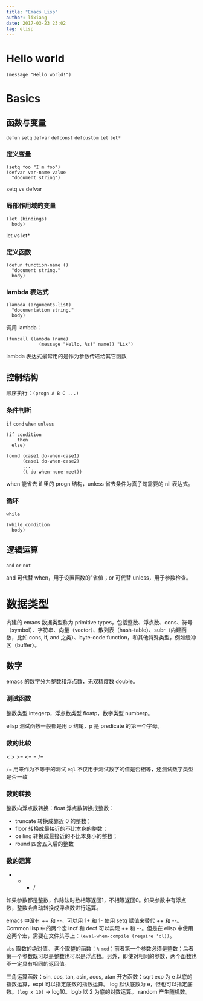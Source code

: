 ```yaml
---
title: "Emacs Lisp"
author: lixiang
date: 2017-03-23 23:02
tag: elisp
---
```


# Hello world

``` emacs-lisp
(message "Hello world!")
```

# Basics

## 函数与变量

`defun` `setq` `defvar` `defconst` `defcustom` `let` `let*`

### 定义变量 ###

``` emacs-lisp
(setq foo "I'm foo")
(defvar var-name value
  "document string")
```

setq vs defvar

### 局部作用域的变量 ###

``` emacs-lisp
(let (bindings)
  body)
```

let vs let*

### 定义函数 ###

``` emacs-lisp
(defun function-name ()
  "document string."
  body)
```

### lambda 表达式 ###

``` emacs-lisp
(lambda (arguments-list)
  "documentation string."
  body)
```

调用 lambda：

``` emacs-lisp
(funcall (lambda (name)
            (message "Hello, %s!" name)) "Lix")
```

lambda 表达式最常用的是作为参数传递给其它函数

## 控制结构

顺序执行：`(progn A B C ...)`

### 条件判断

`if` `cond` `when` `unless`

``` emacs-lisp
(if condition
    then
  else)
```

``` emacs-lisp
(cond (case1 do-when-case1)
      (case1 do-when-case2)
      ...
      (t do-when-none-meet))
```

when 能省去 if 里的 progn 结构，unless 省去条件为真子句需要的 nil 表达式。

### 循环

`while`

``` emacs-lisp
(while condition
  body)
```

## 逻辑运算

`and` `or` `not`

and 可代替 when，用于设置函数的"省值；or 可代替 unless，用于参数检查。

# 数据类型

内建的 emacs 数据类型称为 primitive types，包括整数、浮点数、cons、符号（symbol）、字符串、向量（vector）、散列表（hash-table）、subr（内建函数，比如 cons, if, and 之类）、byte-code function，和其他特殊类型，例如缓冲区（buffer）。

## 数字

emacs 的数字分为整数和浮点数，无双精度数 double。

### 测试函数 ###

整数类型 integerp，浮点数类型 floatp，数字类型 numberp。

elisp 测试函数一般都是用 p 结尾，p 是 predicate 的第一个字母。

### 数的比较 ###

< > >= <= = /=

`/=` 用来作为不等于的测试
`eql` 不仅用于测试数字的值是否相等，还测试数字类型是否一致

### 数的转换 ###

整数向浮点数转换：float
浮点数转换成整数：
- truncate 转换成靠近 0 的整数；
- floor 转换成最接近的不比本身的整数；
- ceiling 转换成最接近的不比本身小的整数；
- round 四舍五入后的整数

### 数的运算 ###

+ - * /

如果参数都是整数，作除法时数相等返回1，不相等返回0。如果参数中有浮点数，整数会自动转换成浮点数进行运算。

emacs 中没有 ++ 和 --，可以用 1+ 和 1- 使用 setq 赋值来替代 ++ 和 --。Common lisp 中的两个宏 incf 和 decf 可以实现 ++ 和 --。但是在 elisp 中使用这两个宏，需要在文件头写上：`(eval-when-compile (require 'cl))`。

`abs` 取数的绝对值。
两个取整的函数：`%` `mod`；前者第一个参数必须是整数；后者第一个参数既可以是整数也可以是浮点数。另外，即使对相同的参数，两个函数也不一定具有相同的返回值。

三角运算函数：sin, cos, tan, asin, acos, atan
开方函数：sqrt
exp 为 e 以底的指数运算，expt 可以指定底数的指数运算。
log 默认底数为 e，但也可以指定底数。`(log x 10)` -> log10。logb 以 2 为底的对数运算。
random 产生随机数。
